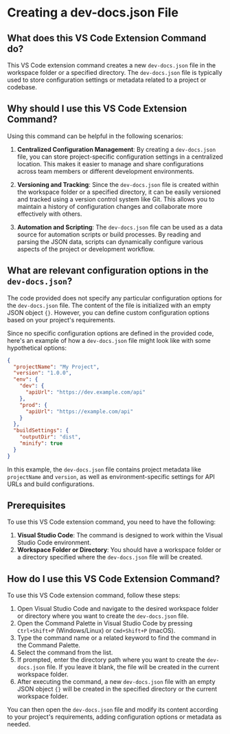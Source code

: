 # Creating a dev-docs.json File

## What does this VS Code Extension Command do?

This VS Code extension command creates a new `dev-docs.json` file in the workspace folder or a specified directory. The `dev-docs.json` file is typically used to store configuration settings or metadata related to a project or codebase.

## Why should I use this VS Code Extension Command?

Using this command can be helpful in the following scenarios:

1. **Centralized Configuration Management**: By creating a `dev-docs.json` file, you can store project-specific configuration settings in a centralized location. This makes it easier to manage and share configurations across team members or different development environments.

2. **Versioning and Tracking**: Since the `dev-docs.json` file is created within the workspace folder or a specified directory, it can be easily versioned and tracked using a version control system like Git. This allows you to maintain a history of configuration changes and collaborate more effectively with others.

3. **Automation and Scripting**: The `dev-docs.json` file can be used as a data source for automation scripts or build processes. By reading and parsing the JSON data, scripts can dynamically configure various aspects of the project or development workflow.

## What are relevant configuration options in the `dev-docs.json`?

The code provided does not specify any particular configuration options for the `dev-docs.json` file. The content of the file is initialized with an empty JSON object `{}`. However, you can define custom configuration options based on your project's requirements.



Since no specific configuration options are defined in the provided code, here's an example of how a `dev-docs.json` file might look like with some hypothetical options:

```json
{
  "projectName": "My Project",
  "version": "1.0.0",
  "env": {
    "dev": {
      "apiUrl": "https://dev.example.com/api"
    },
    "prod": {
      "apiUrl": "https://example.com/api"
    }
  },
  "buildSettings": {
    "outputDir": "dist",
    "minify": true
  }
}
```

In this example, the `dev-docs.json` file contains project metadata like `projectName` and `version`, as well as environment-specific settings for API URLs and build configurations.
## Prerequisites

To use this VS Code extension command, you need to have the following:

1. **Visual Studio Code**: The command is designed to work within the Visual Studio Code environment.
2. **Workspace Folder or Directory**: You should have a workspace folder or a directory specified where the `dev-docs.json` file will be created.

## How do I use this VS Code Extension Command?

To use this VS Code extension command, follow these steps:

1. Open Visual Studio Code and navigate to the desired workspace folder or directory where you want to create the `dev-docs.json` file.
2. Open the Command Palette in Visual Studio Code by pressing `Ctrl+Shift+P` (Windows/Linux) or `Cmd+Shift+P` (macOS).
3. Type the command name or a related keyword to find the command in the Command Palette.
4. Select the command from the list.
5. If prompted, enter the directory path where you want to create the `dev-docs.json` file. If you leave it blank, the file will be created in the current workspace folder.
6. After executing the command, a new `dev-docs.json` file with an empty JSON object `{}` will be created in the specified directory or the current workspace folder.

You can then open the `dev-docs.json` file and modify its content according to your project's requirements, adding configuration options or metadata as needed.
  
  